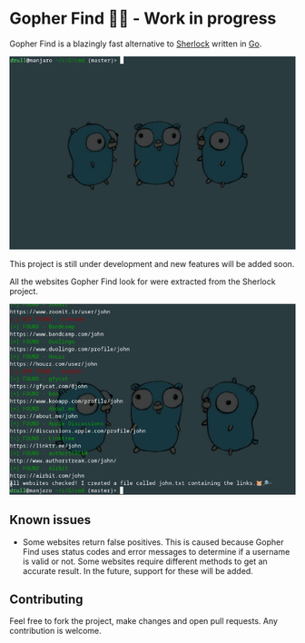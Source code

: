 # Gopher Find 🐹🔎 - Work in progress

Gopher Find is a blazingly fast alternative to [Sherlock](https://github.com/sherlock-project/sherlock) written in [Go](https://go.dev/).

![gopher-find-usage.gif](./.github/assets/gopher-find-usage.gif)

This project is still under development and new features will be added soon.

All the websites Gopher Find look for were extracted from the Sherlock project.

![links.gif](./.github/assets/links.gif)

## Known issues

- Some websites return false positives. This is caused because Gopher Find uses status codes and error messages to determine if a username is valid or not. Some websites require different methods to get an accurate result. In the future, support for these will be added.

## Contributing

Feel free to fork the project, make changes and open pull requests. Any contribution is welcome.
